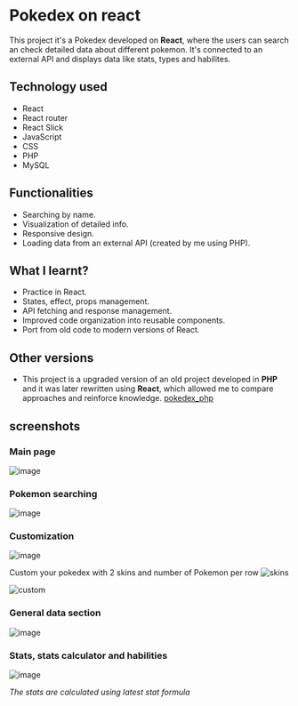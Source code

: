 # Pokedex on react

This project it's a Pokedex developed on **React**, where the users can search an check detailed data about different pokemon.
It's connected to an external API and displays data like stats, types and  habilites.

## Technology used

- React
- React router
- React Slick
- JavaScript
- CSS
- PHP
- MySQL

## Functionalities

- Searching by name.
- Visualization of detailed info.
- Responsive design.
- Loading data from an external API (created by me using PHP).

## What I learnt?

- Practice in React.
- States, effect, props management.
- API fetching and response management.
- Improved code organization into reusable components.
- Port from old code to modern versions of React.

## Other versions

- This project is a upgraded version of an old project developed in **PHP** and it was later rewritten using **React**, which allowed me to compare approaches and reinforce knowledge.
[pokedex_php](https://github.com/JorgeAlcaldeG/pokedex)

## screenshots

### Main page
![image](https://github.com/user-attachments/assets/047b049d-d789-4c22-8697-e71a7c78ce2c)

### Pokemon searching

![image](https://github.com/user-attachments/assets/a2e4e359-81ee-4b5d-9c05-7c4cdb603074)

### Customization

![image](https://github.com/user-attachments/assets/c8d9e5d7-5b21-411e-8259-9c39bfa3c2ab)

Custom your pokedex with 2 skins and number of Pokemon per row
![skins](https://github.com/user-attachments/assets/93d4b599-8ce6-4b5a-a533-35d56784ffcc)

![custom](https://github.com/user-attachments/assets/86c1d193-ac4c-48e1-9ac0-82aaf77f9dd7)

### General data section

![image](https://github.com/user-attachments/assets/2847dfb6-7389-48ac-bbfc-93ae1f4c9441)

### Stats, stats calculator and habilities 

![image](https://github.com/user-attachments/assets/fb690cfe-2b9f-44a8-a200-f63127fa1d47)

*The stats are calculated using latest stat formula*


